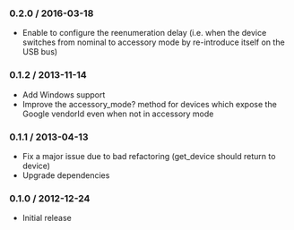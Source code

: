 ### 0.2.0 / 2016-03-18

* Enable to configure the reenumeration delay (i.e. when the device switches from nominal to accessory mode by re-introduce itself on the USB bus)

### 0.1.2 / 2013-11-14

* Add Windows support
* Improve the accessory_mode? method for devices which expose the Google vendorId even when not in accessory mode

### 0.1.1 / 2013-04-13

* Fix a major issue due to bad refactoring (get_device should return to device)
* Upgrade dependencies

### 0.1.0 / 2012-12-24

* Initial release
